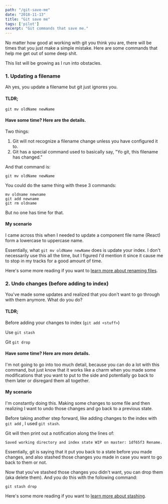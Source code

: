 ```yaml
---
path: "/git-save-me"
date: "2018-11-13"
title: "Git save me"
tags: ['pilot']
excerpt: "Git commands that save me."
---
```

No matter how good at working with git you think you are, there will be times that you just make a simple mistake. Here are some commands that help me get out of some deep shit.

This list will be growing as I run into obstacles.

### 1. Updating a filename

Ah yes, you update a filename but git just ignores you.

#### TLDR;

    git mv oldName newName

#### Have some time? Here are the details.

Two things:

1. Git will not recognize a filename change unless you have configured it to.
2. Git has a special command used to basically say, "Yo git, this filename has changed."

And that command is:

    git mv oldName newName

You could do the same thing with these 3 commands:

    mv oldname newname
    git add newname
    git rm oldname

But no one has time for that.

#### My scenario

I came across this when I needed to update a component file name (React) form a lowercase to uppercase name.

Essentially, what `git mv oldName newName` does is update your index. I don't necessarily use this all the time, but I figured I'd mention it since it cause me to stop in my tracks for a good amount of time.

Here's some more reading if you want to [learn more about renaming files](https://git-scm.com/docs/git-mv).

### 2. Undo changes (before adding to index)

You've made some updates and realized that you don't want to go through with them anymore. What do you do?

#### TLDR;

Before adding your changes to index (`git add <stuff>`)

Use `git stash`

Git `git drop`

#### Have some time? Here are more details.

I'm not going to go into too much detail, because you can do a lot with this command, but just know that it works like a charm when you made some modifications that you want to put to the side and potentially go back to them later or disregard them all together.

#### My scenario

I'm constantly doing this. Making some changes to some file and then realizing I want to undo those changes and go back to a previous state.

Before taking another step forward, like adding changes to the index with `git add` , I used `git stash`.

Git will then print out a notification along the lines of:

    Saved working directory and index state WIP on master: 1df65f3 Rename.

Essentially, git is saying that it put you back to a state before you made changes, and also stashed those changes you made in case you want to go back to them or not.

Now that you've stashed those changes you didn't want, you can drop them (aka delete them). And you do this with the following command:

    git stash drop

Here's some more reading if you want to [learn more about stashing](https://git-scm.com/docs/git-stash).
